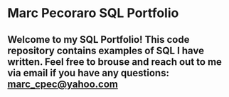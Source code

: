# Marc Pecoraro SQL Portfolio

## Welcome to my SQL Portfolio! This code repository contains examples of SQL I have written. Feel free to brouse and reach out to me via email if you have any questions: marc_cpec@yahoo.com

